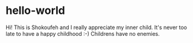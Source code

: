 # hello-world
Hi!
This is Shokoufeh and I really appreciate my inner child. It's never too late to have a happy childhood :-) Childrens have no enemies. 

